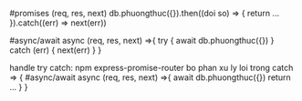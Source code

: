 #promises
(req, res, next)
db.phuongthuc({}).then((doi so) => {
    return ...
}).catch((err) => next(err))

#async/await
async (req, res, next) =>{
    try {
        await db.phuongthuc({})
    } catch (err) {
        next(err)
    }
}


handle try catch: npm express-promise-router bo phan xu ly loi trong catch 
=> {
    #async/await
    async (req, res, next) =>{
        await db.phuongthuc({})
        return ...
    }
}